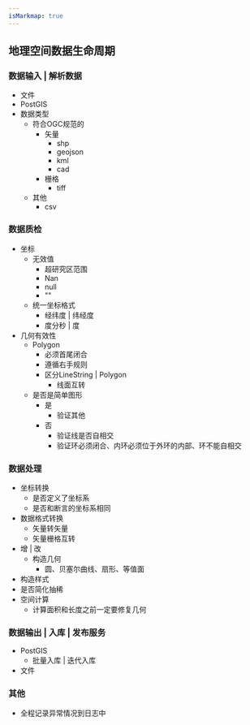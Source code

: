 ```yaml
---
isMarkmap: true
---
```

## 地理空间数据生命周期
### 数据输入 | 解析数据
- 文件
- PostGIS
- 数据类型
  - 符合OGC规范的
      - 矢量
          - shp
          - geojson
          - kml
          - cad
      - 栅格
          - tiff
  - 其他
      - csv
### 数据质检
- 坐标
  - 无效值
      - 超研究区范围
      - Nan
      - null
      - ""
  - 统一坐标格式
      - 经纬度 | 纬经度
      - 度分秒 | 度
- 几何有效性
  - Polygon
      - 必须首尾闭合
      - 遵循右手规则
      - 区分LineString | Polygon
          - 线面互转
  - 是否是简单图形
      - 是
          - 验证其他
      - 否
          - 验证线是否自相交
          - 验证环必须闭合、内环必须位于外环的内部、环不能自相交
### 数据处理
- 坐标转换
  - 是否定义了坐标系
  - 是否和断言的坐标系相同
- 数据格式转换
  - 矢量转矢量
  - 矢量栅格互转
- 增 | 改
  - 构造几何
      - 圆、贝塞尔曲线、扇形、等值面
- 构造样式
- 是否简化抽稀
- 空间计算
  - 计算面积和长度之前一定要修复几何
### 数据输出 | 入库 | 发布服务
- PostGIS
  - 批量入库 | 迭代入库
- 文件
### 其他
- 全程记录异常情况到日志中
